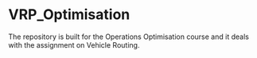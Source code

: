 # VRP_Optimisation
The repository is built for the Operations Optimisation course and it deals with the assignment on Vehicle Routing. 
